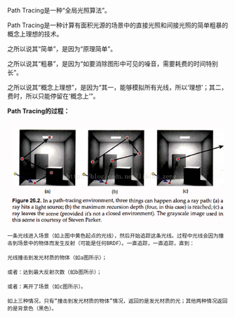 Path Tracing是一种“全局光照算法”。

Path Tracing是一种计算有面积光源的场景中的直接光照和间接光照的简单粗暴的概念上理想的技术。

之所以说其“简单”，是因为“原理简单”。

之所以说其“粗暴”，是因为“如要消除图形中可见的噪音，需要耗费的时间特别长”。

之所以说其“概念上理想”，是因为“其一，能够模拟所有光线，所以‘理想’；其二，费时，所以只能停留在‘概念上’”。

**Path Tracing的过程：**

![img](imgs/20170316185636317.png)

```
一条光线进入场景（如上图中黄色起点的光线），然后开始追踪这条光线。过程中光线会因为撞击到场景中的物体而发生反射（可能是任何BRDF）。一直追踪，一直追踪，直到：

光线撞击到发光材质的物体（如a图所示）；

或者：达到最大反射次数（如b图所示）；

或者：离开了场景（如c图所示）。

如上三种情况，只有“撞击到发光材质的物体”情况，返回的是发光材质的光；其他两种情况返回的是背景色（黑色）。
```

